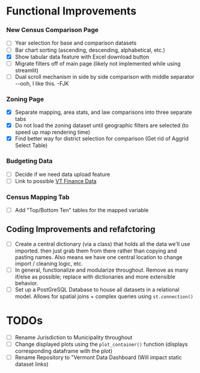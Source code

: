 # Functional Improvements

### New Census Comparison Page
- [ ] Year selection for base and comparison datasets
- [ ] Bar chart sorting (ascending, descending, alphabetical, etc.)
- [X] Show tabular data feature with Excel download button
- [ ] Migrate filters off of main page (likely not implemented while using streamlit)
- [ ] Dual scroll mechanism in side by side comparison with middle separator
        --ooh, I like this. -FJK

### Zoning Page
- [X] Separate mapping, area stats, and law comparisons into three separate tabs
- [X] Do not load the zoning dataset until geographic filters are selected (to speed up map rendering time)
- [X] Find better way for district selection for comparison (Get rid of Aggrid Select Table)

### Budgeting Data
- [ ] Decide if we need data upload feature
- [ ] Link to possible [VT Finance Data](https://data.vermont.gov/Government/Town-Payment-Report/ud6m-kdia/about_data?_gl=1*haczy7*_ga*MTg0MzI5MzkyOC4xNzQ3NzQ3NTM3*_ga_V9WQH77KLW*czE3NTMxOTk1MDIkbzE1JGcxJHQxNzUzMTk5NTU1JGo3JGwwJGgw)

### Census Mapping Tab
- [ ] Add "Top/Bottom Ten" tables for the mapped variable


## Coding Improvements and refafctoring
- [ ] Create a central dictionary (via a class) that holds all the data we'll use imported. then just grab them from there rather than copying and pasting names. Also means we have one central location to change import / cleaning logic, etc. 
- [ ] In general, functionalize and modularize throughout. Remove as many if/else as possible; replace with dictionaries and more extensible behavior.
- [ ] Set up a PostGreSQL Database to house all datasets in a relational model. Allows for spatial joins + complex queries using `st.connection()`

# TODOs
* [ ] Rename Jurisdiction to Municipality throughout
* [ ] Change displayed plots using the `plot_container()` function (displays corresponding dataframe with the plot)
* [ ] Rename Repository to "Vermont Data Dashboard (Will impact static dataset links)
